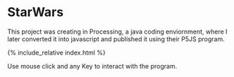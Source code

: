 # StarWars

This project was creating in Processing, a java coding enviornment, where I later converted it into javascript and published it using their P5JS program.

{% include_relative index.html %}



Use mouse click and any Key to interact with the program.
